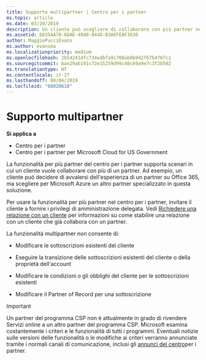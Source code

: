 ```yaml
---
title: Supporto multipartner | Centro per i partner
ms.topic: article
ms.date: 03/20/2019
description: Un cliente può scegliere di collaborare con più partner nel programma Cloud Solution Provider specializzati in servizi diversi.
ms.assetid: 6835AA78-6DAE-4940-844D-B3AEFEAF3630
author: MaggiePucciEvans
ms.author: evansma
ms.localizationpriority: medium
ms.openlocfilehash: 2b54241dfc734edbfa9c708ab0b942f67b4767c1
ms.sourcegitcommit: bae29ab191c72e15259d99c40c69a9e7c3f2b502
ms.translationtype: HT
ms.contentlocale: it-IT
ms.lasthandoff: 08/06/2019
ms.locfileid: "68820618"
---
```

# <a name="multi-partner-support"></a>Supporto multipartner

**Si applica a**

-  Centro per i partner
-  Centro per i partner per Microsoft Cloud for US Government

La funzionalità per più partner del centro per i partner supporta scenari in cui un cliente vuole collaborare con più di un partner. Ad esempio, un cliente può decidere di avvalersi dell'esperienza di un partner su Office 365, ma scegliere per Microsoft Azure un altro partner specializzato in questa soluzione.

Per usare la funzionalità per più partner nel centro per i partner, invitare il cliente a fornire i privilegi di amministrazione delegata. Vedi [Richiedere una relazione con un cliente](request-a-relationship-with-a-customer.md) per informazioni su come stabilire una relazione con un cliente che già collabora con un partner.

La funzionalità multipartner non consente di:

- Modificare le sottoscrizioni esistenti del cliente

- Eseguire la transizione delle sottoscrizioni esistenti del cliente o della proprietà dell'account

- Modificare le condizioni o gli obblighi del cliente per le sottoscrizioni esistenti

- Modificare il Partner of Record per una sottoscrizione

> [!IMPORTANT]  
> Un partner del programma CSP non è attualmente in grado di rivendere Servizi online a un altro partner del programma CSP. Microsoft esamina costantemente i criteri e le funzionalità di tutti i programmi. Eventuali notizie sulle versioni delle funzionalità o le modifiche ai criteri verranno annunciate tramite i normali canali di comunicazione, inclusi gli [annunci del centro](https://partner.microsoft.com/pcv/announcements)per i partner.